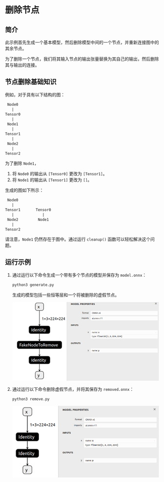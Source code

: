 # 删除节点

## 简介

此示例首先生成一个基本模型，然后删除模型中间的一个节点，并重新连接图中的其余节点。

为了删除一个节点，我们将其输入节点的输出张量替换为其自己的输出，然后删除其与输出的连接。

## 节点删除基础知识

例如，对于具有以下结构的图：

     Node0
       |
    Tensor0
       |
     Node1
       |
    Tensor1
       |
     Node2
       |
    Tensor2

为了删除 `Node1`，

1. 将 `Node0` 的输出从 `[Tensor0]` 更改为 `[Tensor1]`。
2. 将 `Node1` 的输出从 `[Tensor1]` 更改为 `[]`。

生成的图如下所示：

     Node0
       |
    Tensor1       Tensor0
       |             |
     Node2         Node1
       |
    Tensor2

请注意，`Node1` 仍然存在于图中。通过运行 `cleanup()` 函数可以轻松解决这个问题。

## 运行示例

1. 通过运行以下命令生成一个带有多个节点的模型并保存为 `model.onnx`：

   ```bash
   python3 generate.py
   ```

   生成的模型包括一些恒等层和一个将被删除的虚假节点。

   ![../resources/06_model.onnx.png](./assets/06_model.onnx.png)

2. 通过运行以下命令删除虚假节点，并将其保存为 `removed.onnx`：

   ```bash
   python3 remove.py
   ```

   ![../resources/06_removed.onnx.png](./assets/06_removed.onnx.png)

